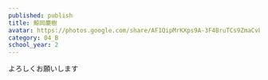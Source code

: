 ```yaml
---
published: publish
title: 鯨岡慶樹
avatar: https://photos.google.com/share/AF1QipMrKXps9A-3F4BruTCs9ZmaCvPsZ46qnSXLy-tFaO5SZVeQ_SyDEk1aZWEMJxTqmA/photo/AF1QipOtu7N3MzuoZKdtHAX8Ebv8Z0JBlA6BYQXglCSv?key=NVdSZEhraUphRFEzZlJKZWJoRzZXSlNaLUNueHdn
category: 04_B
school_year: 2
---
```

よろしくお願いします